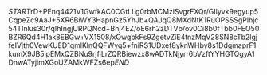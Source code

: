 $START$rD+PEnq4421V1GwfkAC0CGtLLg0rbMCMziSvgrFXQr/GIlyvk9egyup5CqpeZc9AaJ+5XR6BiWY3HapnGz5YhJb+QAJqQ8MXdNtK1RuOPSSSgPlhjc54TInlus30r/qIhIngjURPQNcd+Bhj4EZ/oE6rh2zDTVb/ov0Ci8b0fTbb0FEO50BZR6Qd4H1ak8EBGw+VX1508/xOwgbkFs9ZgetvZiE4tnzMqV28SN8cTb2lgjfeIVjth0VewKUED1qmlKlnQQFWyq5+fniRS1UDxef8yknWHby8s1DdgmaprF1kumX9JB5lpEMxQZBNu9rjfiLrZQRBiewzx8wADTkNjyrr6bVzftYYHGTQgyA1DnwATyjimXGoUZAMkWFZs6ep$END$